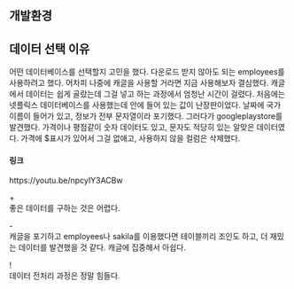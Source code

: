 <h2>개발환경</h2>
<p>

</p>
<p>

</p>
<p>

</p>
<h2>데이터 선택 이유</h2>
<p>
어떤 데이터베이스를 선택할지 고민을 했다. 다운로드 받지 않아도 되는 employees를 사용하려고 했다. 어차피 나중에 캐글을 사용할 거라면 지금 사용해보자 결심했다. 캐글에서 데이터는 쉽게 골랐는데 그걸 넣고 하는 과정에서 엄청난 시간이 걸렸다. 처음에는 넷플릭스 데이터베이스를 사용했는데 안에 들어 있는 값이 난장판이었다. 날짜에 국가 이름이 들어가 있고, 정보가 전부 문자열이라 포기했다. 그러다가 googleplaystore를 발견했다. 가격이나 평점같이 숫자 데이터도 있고, 문자도 적당히 있는 알맞은 데이터였다. 가격에 $표시가 있어서 그걸 없애고, 사용하지 않을 컬럼은 삭제했다. 
</p>

<h4>링크</h4>
<p>
  https://youtu.be/npcyIY3ACBw
</p>

<p>
  + <br>
  좋은 데이터를 구하는 것은 어렵다.<br>
  
  \- <br>
  캐글을 포기하고 employees나 sakila를 이용했다면 테이블끼리 조인도 하고, 더 재밌는 데이터를 발견했을 것 같다. 캐글에 집중해서 아쉽다.
  
  \! <br>
   데이터 전처리 과정은 정말 힘들다.<br>

</p>
